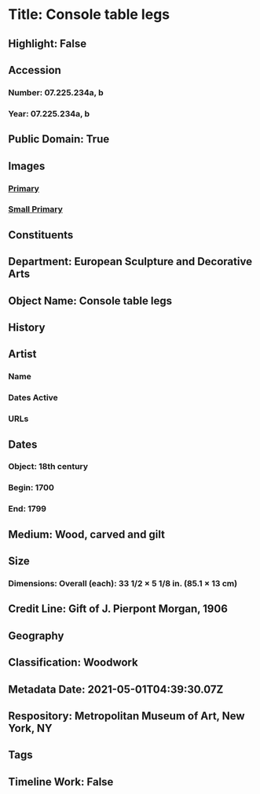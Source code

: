 # Title: Console table legs
## Highlight: False
## Accession
### Number: 07.225.234a, b
### Year: 07.225.234a, b
## Public Domain: True
## Images
### [Primary](https://images.metmuseum.org/CRDImages/es/original/4287.jpg)
### [Small Primary](https://images.metmuseum.org/CRDImages/es/web-large/4287.jpg)
## Constituents
## Department: European Sculpture and Decorative Arts
## Object Name: Console table legs
## History
## Artist
### Name
### Dates Active
### URLs
## Dates
### Object: 18th century
### Begin: 1700
### End: 1799
## Medium: Wood, carved and gilt
## Size
### Dimensions: Overall (each): 33 1/2 × 5 1/8 in. (85.1 × 13 cm)
## Credit Line: Gift of J. Pierpont Morgan, 1906
## Geography
## Classification: Woodwork
## Metadata Date: 2021-05-01T04:39:30.07Z
## Respository: Metropolitan Museum of Art, New York, NY
## Tags
## Timeline Work: False